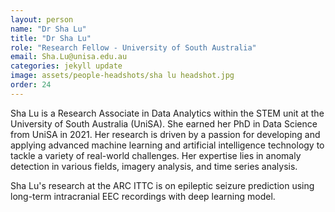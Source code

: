 ```yaml
---
layout: person
name: "Dr Sha Lu"
title: "Dr Sha Lu"
role: "Research Fellow - University of South Australia"
email: Sha.Lu@unisa.edu.au
categories: jekyll update
image: assets/people-headshots/sha lu headshot.jpg
order: 24
---
```

Sha Lu is a Research Associate in Data Analytics within the STEM unit at the University of South Australia (UniSA).  She earned her PhD in Data Science from UniSA in 2021.  Her research is driven by a passion for developing and applying advanced machine learning and artificial intelligence technology to tackle a variety of real-world challenges.  Her expertise lies in anomaly detection in various fields, imagery analysis, and time series analysis.

Sha Lu's research at the ARC ITTC is on epileptic seizure prediction using long-term intracranial EEC recordings with deep learning model.
